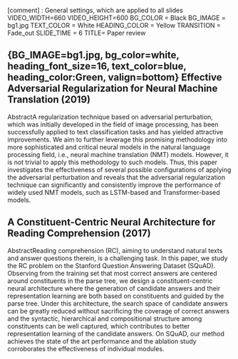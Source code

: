 [comment] : General settings, which are applied to all slides
VIDEO_WIDTH=660
VIDEO_HEIGHT=600
BG_COLOR = Black
BG_IMAGE = bg1.jpg
TEXT_COLOR = White
HEADING_COLOR = Yellow
TRANSITION = Fade_out
SLIDE_TIME = 6
TITLE= Paper review
## {BG_IMAGE=bg1.jpg, bg_color=white, heading_font_size=16, text_color=blue, heading_color:Green, valign=bottom} Effective Adversarial Regularization for Neural Machine Translation (2019)
AbstractA regularization technique based on adversarial perturbation, which was initially developed in the field of image processing, has been successfully applied to text classification tasks and has yielded attractive improvements. We aim to further leverage this promising methodology into more sophisticated and critical neural models in the natural language processing field, i.e., neural machine translation (NMT) models. However, it is not trivial to apply this methodology to such models. Thus, this paper investigates the effectiveness of several possible configurations of applying the adversarial perturbation and reveals that the adversarial regularization technique can significantly and consistently improve the performance of widely used NMT models, such as LSTM-based and Transformer-based models.

## A Constituent-Centric Neural Architecture for Reading Comprehension (2017)
AbstractReading comprehension (RC), aiming to understand natural texts and answer questions therein, is a challenging task. In this paper, we study the RC problem on the Stanford Question Answering Dataset (SQuAD). Observing from the training set that most correct answers are centered around constituents in the parse tree, we design a constituent-centric neural architecture where the generation of candidate answers and their representation learning are both based on constituents and guided by the parse tree. Under this architecture, the search space of candidate answers can be greatly reduced without sacrificing the coverage of correct answers and the syntactic, hierarchical and compositional structure among constituents can be well captured, which contributes to better representation learning of the candidate answers. On SQuAD, our method achieves the state of the art performance and the ablation study corroborates the effectiveness of individual modules.
